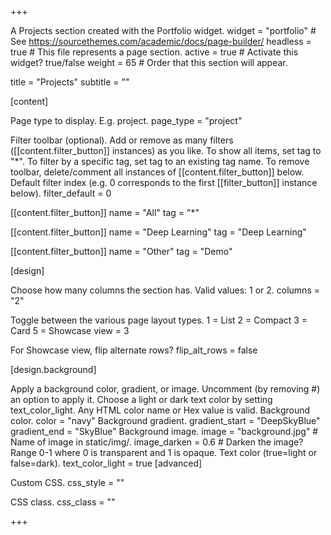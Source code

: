 +++

A Projects section created with the Portfolio widget.
widget = "portfolio" # See https://sourcethemes.com/academic/docs/page-builder/ headless = true # This file represents a page section. active = true # Activate this widget? true/false weight = 65 # Order that this section will appear.

title = "Projects" subtitle = ""

[content]

Page type to display. E.g. project.
page_type = "project"

Filter toolbar (optional).
Add or remove as many filters ([[content.filter_button]] instances) as you like.
To show all items, set tag to "*".
To filter by a specific tag, set tag to an existing tag name.
To remove toolbar, delete/comment all instances of [[content.filter_button]] below.
Default filter index (e.g. 0 corresponds to the first [[filter_button]] instance below).
filter_default = 0

[[content.filter_button]] name = "All" tag = "*"

[[content.filter_button]] name = "Deep Learning" tag = "Deep Learning"

[[content.filter_button]] name = "Other" tag = "Demo"

[design]

Choose how many columns the section has. Valid values: 1 or 2.
columns = "2"

Toggle between the various page layout types.
1 = List
2 = Compact
3 = Card
5 = Showcase
view = 3

For Showcase view, flip alternate rows?
flip_alt_rows = false

[design.background]

Apply a background color, gradient, or image.
Uncomment (by removing #) an option to apply it.
Choose a light or dark text color by setting text_color_light.
Any HTML color name or Hex value is valid.
Background color.
color = "navy"
Background gradient.
gradient_start = "DeepSkyBlue"
gradient_end = "SkyBlue"
Background image.
image = "background.jpg" # Name of image in static/img/.
image_darken = 0.6 # Darken the image? Range 0-1 where 0 is transparent and 1 is opaque.
Text color (true=light or false=dark).
text_color_light = true
[advanced]

Custom CSS.
css_style = ""

CSS class.
css_class = "" 

+++

